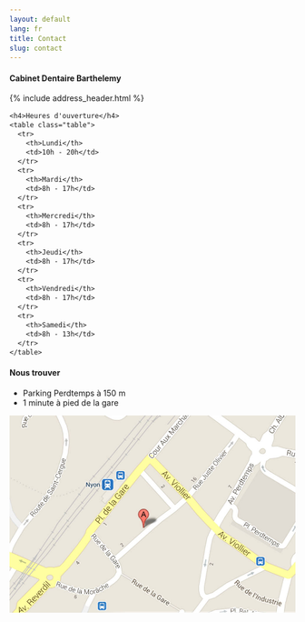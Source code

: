 ```yaml
---
layout: default
lang: fr
title: Contact
slug: contact
---
```


<div class="row">
  <div class="col-md-5">
    <h4>Cabinet Dentaire Barthelemy</h4>
    {% include address_header.html %}

    <h4>Heures d'ouverture</h4>
    <table class="table">
      <tr>
        <th>Lundi</th>
        <td>10h - 20h</td>
      </tr>
      <tr>
        <th>Mardi</th>
        <td>8h - 17h</td>
      </tr>
      <tr>
        <th>Mercredi</th>
        <td>8h - 17h</td>
      </tr>
      <tr>
        <th>Jeudi</th>
        <td>8h - 17h</td>
      </tr>
      <tr>
        <th>Vendredi</th>
        <td>8h - 17h</td>
      </tr>
      <tr>
        <th>Samedi</th>
        <td>8h - 13h</td>
      </tr>
    </table>
  </div>
  <div class="col-md-7">
    <h4>Nous trouver</h4>
    <ul>
      <li>Parking Perdtemps à 150 m</li>
      <li>1 minute à pied de la gare</li>
    </ul>
    <a href="https://maps.google.ch/maps?f=q&source=s_q&hl=fr&geocode=&q=Rue+Juste-Olivier+8,+1260+Nyon&aq=&sll=46.44716,6.449102&sspn=0.81848,2.113495&t=m&ie=UTF8&hq=&hnear=Rue+Juste+Olivier+8,+1260+Nyon,+Vaud&z=16&iwloc=A&output=embed">
      <img src="/photos/map.jpg" alt="Nous trouver" />
    </a>
  </div>
</div>
